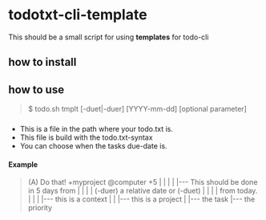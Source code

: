 # todotxt-cli-template

This should be a small script for using **templates** for todo-cli



## how to install


## how to use

> $ todo.sh tmplt <yourtemplate> [-duet|-duer] [YYYY-mm-dd] [optional parameter]

### <yourtemplate>

- This is a file in the path where your todo.txt is.
- This file is build with the todo.txt-syntax
- You can choose when the tasks due-date is.

#### Example

> (A) Do that! +myproject @computer +5
>  |  |         |           |         |--- This should be done in 5 days from
>  |  |         |           |              (-duer) a relative date or (-duet)
>  |  |         |           |              from today.
>  |  |         |           |--- this is a context
>  |  |         |--- this is a project
>  |  |--- the task
>  |--- the priority
